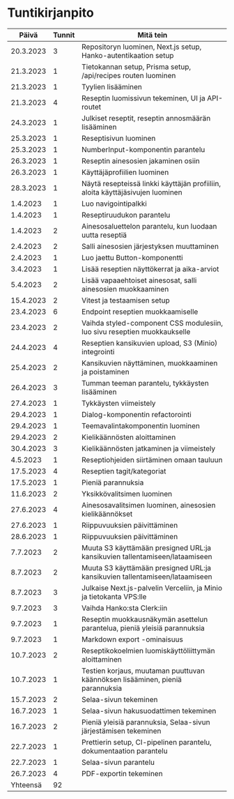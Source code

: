 # Tuntikirjanpito

| Päivä     | Tunnit | Mitä tein                                                                      |
| --------- | ------ | ------------------------------------------------------------------------------ |
| 20.3.2023 | 3      | Repositoryn luominen, Next.js setup, Hanko-autentikaation setup                |
| 21.3.2023 | 1      | Tietokannan setup, Prisma setup, /api/recipes routen luominen                  |
| 21.3.2023 | 1      | Tyylien lisääminen                                                             |
| 21.3.2023 | 4      | Reseptin luomissivun tekeminen, UI ja API-routet                               |
| 24.3.2023 | 1      | Julkiset reseptit, reseptin annosmäärän lisääminen                             |
| 25.3.2023 | 1      | Reseptisivun luominen                                                          |
| 25.3.2023 | 1      | NumberInput-komponentin parantelu                                              |
| 26.3.2023 | 1      | Reseptin ainesosien jakaminen osiin                                            |
| 26.3.2023 | 1      | Käyttäjäprofiilien luominen                                                    |
| 28.3.2023 | 1      | Näytä resepteissä linkki käyttäjän profiiliin, aloita käyttäjäsivujen luominen |
| 1.4.2023  | 1      | Luo navigointipalkki                                                           |
| 1.4.2023  | 1      | Reseptiruudukon parantelu                                                      |
| 1.4.2023  | 2      | Ainesosaluettelon parantelu, kun luodaan uutta reseptiä                        |
| 2.4.2023  | 2      | Salli ainesosien järjestyksen muuttaminen                                      |
| 2.4.2023  | 1      | Luo jaettu Button-komponentti                                                  |
| 3.4.2023  | 1      | Lisää reseptien näyttökerrat ja aika-arviot                                    |
| 5.4.2023  | 2      | Lisää vapaaehtoiset ainesosat, salli ainesosien muokkaaminen                   |
| 15.4.2023 | 2      | Vitest ja testaamisen setup                                                    |
| 23.4.2023 | 6      | Endpoint reseptien muokkaamiselle                                              |
| 23.4.2023 | 2      | Vaihda styled-component CSS modulesiin, luo sivu reseptien muokkaukselle       |
| 24.4.2023 | 4      | Reseptien kansikuvien upload, S3 (Minio) integrointi                           |
| 25.4.2023 | 2      | Kansikuvien näyttäminen, muokkaaminen ja poistaminen                           |
| 26.4.2023 | 3      | Tumman teeman parantelu, tykkäysten lisääminen                                 |
| 27.4.2023 | 1      | Tykkäysten viimeistely                                                         |
| 29.4.2023 | 1      | Dialog-komponentin refactorointi                                               |
| 29.4.2023 | 1      | Teemavalintakomponentin luominen                                               |
| 29.4.2023 | 2      | Kielikäännösten aloittaminen                                                   |
| 30.4.2023 | 3      | Kielikäännösten jatkaminen ja viimeistely                                      |
| 4.5.2023  | 1      | Reseptiohjeiden siirtäminen omaan tauluun                                      |
| 17.5.2023 | 4      | Reseptien tagit/kategoriat                                                     |
| 17.5.2023 | 1      | Pieniä parannuksia                                                             |
| 11.6.2023 | 2      | Yksikkövalitsimen luominen                                                     |
| 27.6.2023 | 4      | Ainesosavalitsimen luominen, ainesosien kielikäännökset                        |
| 27.6.2023 | 1      | Riippuvuuksien päivittäminen                                                   |
| 28.6.2023 | 1      | Riippuvuuksien päivittäminen                                                   |
| 7.7.2023  | 2      | Muuta S3 käyttämään presigned URL:ja kansikuvien tallentamiseen/lataamiseen    |
| 8.7.2023  | 2      | Muuta S3 käyttämään presigned URL:ja kansikuvien tallentamiseen/lataamiseen    |
| 8.7.2023  | 3      | Julkaise Next.js-palvelin Verceliin, ja Minio ja tietokanta VPS:lle            |
| 9.7.2023  | 3      | Vaihda Hanko:sta Clerk:iin                                                     |
| 9.7.2023  | 1      | Reseptin muokkausnäkymän asettelun parantelua, pieniä yleisiä parannuksia      |
| 9.7.2023  | 1      | Markdown export -ominaisuus                                                    |
| 10.7.2023 | 2      | Reseptikokoelmien luomiskäyttöliittymän aloittaminen                           |
| 10.7.2023 | 1      | Testien korjaus, muutaman puuttuvan käännöksen lisääminen, pieniä parannuksia  |
| 15.7.2023 | 2      | Selaa-sivun tekeminen                                                          |
| 16.7.2023 | 1      | Selaa-sivun hakusuodattimen tekeminen                                          |
| 16.7.2023 | 2      | Pieniä yleisiä parannuksia, Selaa-sivun järjestämisen tekeminen                |
| 22.7.2023 | 1      | Prettierin setup, CI-pipelinen parantelu, dokumentaation parantelu             |
| 22.7.2023 | 1      | Selaa-sivun parantelu                                                          |
| 26.7.2023 | 4      | PDF-exportin tekeminen                                                         |
| Yhteensä  | 92     |                                                                                |
